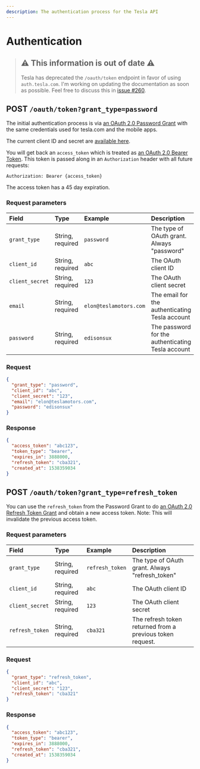 ```yaml
---
description: The authentication process for the Tesla API
---
```


# Authentication

> ## ⚠ This information is out of date ⚠
>
> Tesla has deprecated the `/oauth/token` endpoint in favor of using `auth.tesla.com`. I'm working on updating the documentation as soon as possible. Feel free to discuss this in [issue #260](https://github.com/timdorr/tesla-api/issues/260).

## POST `/oauth/token?grant_type=password`

The initial authentication process is via [an OAuth 2.0 Password Grant](https://oauth.net/2/grant-types/password/) with the same credentials used for tesla.com and the mobile apps.

The current client ID and secret are [available here](https://pastebin.com/pS7Z6yyP).

You will get back an `access_token` which is treated as [an OAuth 2.0 Bearer Token](https://oauth.net/2/bearer-tokens/). This token is passed along in an `Authorization` header with all future requests:

```http
Authorization: Bearer {access_token}
```

The access token has a 45 day expiration.

### Request parameters

| Field           | Type             | Example                | Description                                       |
| :-------------- | :--------------- | :--------------------- | :------------------------------------------------ |
| `grant_type`    | String, required | `password`             | The type of OAuth grant. Always "password"        |
| `client_id`     | String, required | `abc`                  | The OAuth client ID                               |
| `client_secret` | String, required | `123`                  | The OAuth client secret                           |
| `email`         | String, required | `elon@teslamotors.com` | The email for the authenticating Tesla account    |
| `password`      | String, required | `edisonsux`            | The password for the authenticating Tesla account |

### Request

```json
{
  "grant_type": "password",
  "client_id": "abc",
  "client_secret": "123",
  "email": "elon@teslamotors.com",
  "password": "edisonsux"
}
```

### Response

```json
{
  "access_token": "abc123",
  "token_type": "bearer",
  "expires_in": 3888000,
  "refresh_token": "cba321",
  "created_at": 1538359034
}
```

## POST `/oauth/token?grant_type=refresh_token`

You can use the `refresh_token` from the Password Grant to do [an OAuth 2.0 Refresh Token Grant](https://oauth.net/2/grant-types/refresh-token/) and obtain a new access token. Note: This will invalidate the previous access token.

### Request parameters

| Field           | Type             | Example         | Description                                               |
| :-------------- | :--------------- | :-------------- | :-------------------------------------------------------- |
| `grant_type`    | String, required | `refresh_token` | The type of OAuth grant. Always "refresh_token"           |
| `client_id`     | String, required | `abc`           | The OAuth client ID                                       |
| `client_secret` | String, required | `123`           | The OAuth client secret                                   |
| `refresh_token` | String, required | `cba321`        | The refresh token returned from a previous token request. |

### Request

```json
{
  "grant_type": "refresh_token",
  "client_id": "abc",
  "client_secret": "123",
  "refresh_token": "cba321"
}
```

### Response

```json
{
  "access_token": "abc123",
  "token_type": "bearer",
  "expires_in": 3888000,
  "refresh_token": "cba321",
  "created_at": 1538359034
}
```
